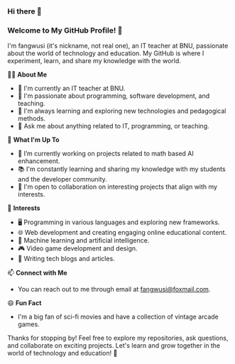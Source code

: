 ### Hi there 👋



### Welcome to My GitHub Profile! 👋


I'm fangwusi (it's nickname, not real one), an IT teacher at BNU, passionate about the world of technology and education. My GitHub is where I experiment, learn, and share my knowledge with the world.

👨‍🏫 **About Me**
- 🏢 I'm currently an IT teacher at BNU.
- 💼 I'm passionate about programming, software development, and teaching.
- 🌱 I'm always learning and exploring new technologies and pedagogical methods.
- 💬 Ask me about anything related to IT, programming, or teaching.

🚀 **What I'm Up To**
- 🔭 I’m currently working on projects related to math based AI enhancement.
- 📚 I'm constantly learning and sharing my knowledge with my students and the developer community.
- 🤝 I'm open to collaboration on interesting projects that align with my interests.

🌟 **Interests**
- 🖥️ Programming in various languages and exploring new frameworks.
- 🌐 Web development and creating engaging online educational content.
- 🤖 Machine learning and artificial intelligence.
- 🎮 Video game development and design.
- 📝 Writing tech blogs and articles.

📫 **Connect with Me**
- You can reach out to me through email at fangwusi@foxmail.com.

😄 **Fun Fact**
- I'm a big fan of sci-fi movies and have a collection of vintage arcade games.

Thanks for stopping by! Feel free to explore my repositories, ask questions, and collaborate on exciting projects. Let's learn and grow together in the world of technology and education! 🚀
